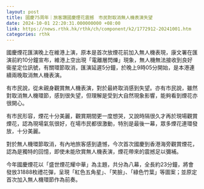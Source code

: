 ```yaml
---
layout: post
title: 國慶75周年｜旅客讚國慶煙花震撼　市民對取消無人機表演失望
date: 2024-10-01 22:20:31.000000000 +08:00
link: https://news.rthk.hk/rthk/ch/component/k2/1772912-20241001.htm
categories: rthk
---
```


國慶煙花匯演晚上在維港上演，原本是首次放煙花前加入無人機表現，康文署在匯演前約10分鐘宣布，維港上空出現「電離層閃爍」現象，無人機無法接收到良好衞星定位訊號，有關環節取消，匯演延遲5分鐘，於晚上9時05分開始，是本港連續兩晚取消無人機表演。

有市民說，從未親身觀賞無人機表演，對於最終取消感到失望。亦有市民說，雖然對取消無人機環節，感到很失望，但理解是受到大自然現象影響，能夠看到煙花亦很開心。

有市民形容，煙花十分美麗，觀賞期間更一度想哭，又說時隔很久才再於現場觀賞煙花，認為現場氣氛很好，在場市民都很激動，特別是最後一幕，眾多煙花連環發放，十分美麗。

對於無人機環節取消，有內地旅客感到遺憾，今次首次國慶到香港海旁觀賞煙花，認為是獨特的回憶，即使未能欣賞無人機表演，煙花帶來的震撼足以彌補。

今年國慶煙花以「盛世煙花耀中華」為主題，共分為八幕，全長約23分鐘，將會發放31888枚禮花彈，呈現「紅色五角星」、「笑臉」、「綠色竹葉」等圖案；並原定首次加入無人機環節作為前奏。

